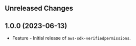 Unreleased Changes
------------------

1.0.0 (2023-06-13)
------------------

* Feature - Initial release of `aws-sdk-verifiedpermissions`.

